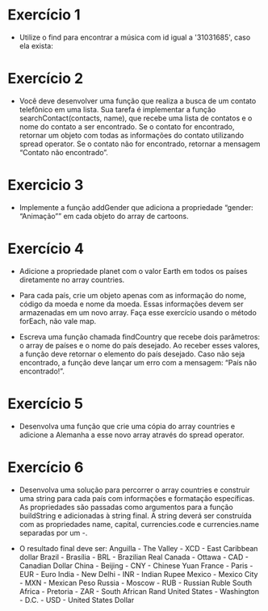 # Exercício 1
- Utilize o find para encontrar a música com id igual a '31031685', caso ela exista:

# Exercício 2
- Você deve desenvolver uma função que realiza a busca de um contato telefônico em uma lista. Sua tarefa é implementar a função searchContact(contacts, name), que recebe uma lista de contatos e o nome do contato a ser encontrado. Se o contato for encontrado, retornar um objeto com todas as informações do contato utilizando spread operator. Se o contato não for encontrado, retornar a mensagem “Contato não encontrado”.

# Exercicio 3
- Implemente a função addGender que adiciona a propriedade “gender: “Animação”” em cada objeto do array de cartoons.

# Exercício 4
- Adicione a propriedade planet com o valor Earth em todos os países diretamente no array countries.

- Para cada país, crie um objeto apenas com as informação do nome, código da moeda e nome da moeda. Essas informações devem ser armazenadas em um novo array. Faça esse exercício usando o método forEach, não vale map. 

- Escreva uma função chamada findCountry que recebe dois parâmetros: o array de países e o nome do país desejado. Ao receber esses valores, a função deve retornar o elemento do país desejado. Caso não seja encontrado, a função deve lançar um erro com a mensagem: “País não encontrado!”.

# Exercício 5
- Desenvolva uma função que crie uma cópia do array countries e adicione a Alemanha a esse novo array através do spread operator.

# Exercício 6
- Desenvolva uma solução para percorrer o array countries e construir uma string para cada país com informações e formatação específicas. As propriedades são passadas como argumentos para a função buildString e adicionadas à string final. A string deverá ser construída com as propriedades name, capital, currencies.code e currencies.name separadas por um -.

- O resultado final deve ser: Anguilla - The Valley - XCD - East Caribbean dollar
Brazil - Brasília - BRL - Brazilian Real
Canada - Ottawa - CAD - Canadian Dollar
China - Beijing - CNY - Chinese Yuan
France - Paris - EUR - Euro
India - New Delhi - INR - Indian Rupee
Mexico - Mexico City - MXN - Mexican Peso
Russia - Moscow - RUB - Russian Ruble
South Africa - Pretoria - ZAR - South African Rand
United States - Washington -  D.C. - USD - United States Dollar



